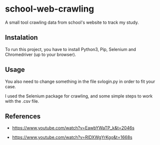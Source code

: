 # school-web-crawling
A small tool crawling data from school's website to track my study.

## Instalation

To run this project, you have to install Python3, Pip, Selenium and Chromedriver (up to your browser).

## Usage

You also need to change something in the file svlogin.py in order to fit your case.

I used the Selenium package for crawling, and some simple steps to work with the .csv file.

## References

- https://www.youtube.com/watch?v=EawbYWaTP_k&t=2046s

- https://www.youtube.com/watch?v=RlDXWgYrKgo&t=1668s
